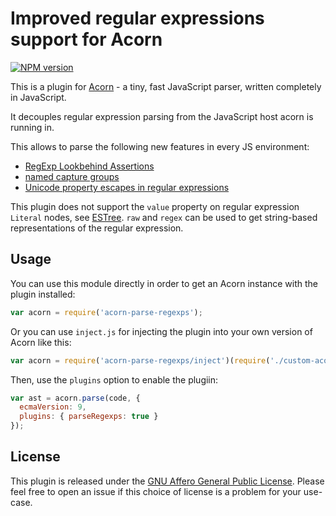 # Improved regular expressions support for Acorn

[![NPM version](https://img.shields.io/npm/v/acorn-parse-regexps.svg)](https://www.npmjs.org/package/acorn-parse-regexps)

This is a plugin for [Acorn](http://marijnhaverbeke.nl/acorn/) - a tiny, fast JavaScript parser, written completely in JavaScript.

It decouples regular expression parsing from the JavaScript host acorn is running in.

This allows to parse the following new features in every JS environment:
* [RegExp Lookbehind Assertions](https://github.com/tc39/proposal-regexp-lookbehind)
* [named capture groups](https://github.com/tc39/proposal-regexp-named-groups)
* [Unicode property escapes in regular expressions](https://github.com/tc39/proposal-regexp-unicode-property-escapes)

This plugin does not support the `value` property on regular expression `Literal` nodes, see [ESTree](https://github.com/estree/estree/blob/master/es5.md#literal). `raw` and `regex` can be used to get string-based representations of the regular expression.

## Usage

You can use this module directly in order to get an Acorn instance with the plugin installed:

```javascript
var acorn = require('acorn-parse-regexps');
```

Or you can use `inject.js` for injecting the plugin into your own version of Acorn like this:

```javascript
var acorn = require('acorn-parse-regexps/inject')(require('./custom-acorn'));
```

Then, use the `plugins` option to enable the plugiin:

```javascript
var ast = acorn.parse(code, {
  ecmaVersion: 9,
  plugins: { parseRegexps: true }
});
```

## License

This plugin is released under the [GNU Affero General Public License](./LICENSE).
Please feel free to open an issue if this choice of license is a problem for your use-case.
